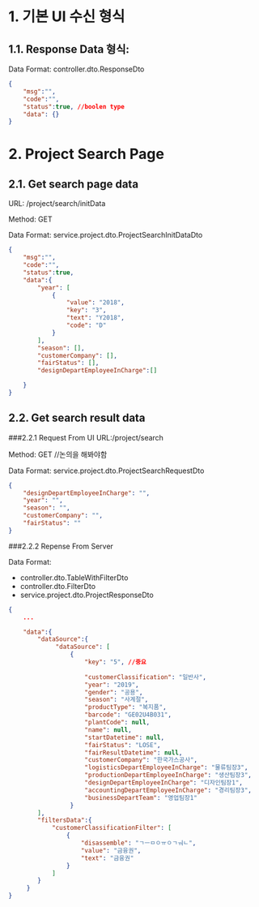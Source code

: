 # 1. 기본 UI 수신 형식

## 1.1. Response Data 형식:
Data Format: controller.dto.ResponseDto
```json
{
    "msg":"",
    "code":"",
    "status":true, //boolen type
    "data": {}
}
```





# 2. Project Search Page
## 2.1. Get search page data

URL: /project/search/initData

Method: GET

Data Format: service.project.dto.ProjectSearchInitDataDto

```json
{
    "msg":"",
    "code":"",
    "status":true,
    "data":{
        "year": [
            {
                "value": "2018",
                "key": "3",
                "text": "Y2018",
                "code": "D"
            }
        ],
        "season": [],
        "customerCompany": [],
        "fairStatus": [],
        "designDepartEmployeeInCharge":[]

    }
}
```

## 2.2. Get search result data
###2.2.1 Request From UI 
URL:/project/search

Method: GET //논의을 해봐야함

Data Format: service.project.dto.ProjectSearchRequestDto

```json
{
    "designDepartEmployeeInCharge": "",
    "year": "",
    "season": "",
    "customerCompany": "",
    "fairStatus": ""
}
```

###2.2.2 Repense From Server 

Data Format: 
* controller.dto.TableWithFilterDto
* controller.dto.FilterDto
* service.project.dto.ProjectResponseDto

```json
{
    ...

    "data":{
        "dataSource":{
             "dataSource": [
                 {
                     "key": "5", //중요
                     
                     "customerClassification": "일반사",
                     "year": "2019",
                     "gender": "공용",
                     "season": "사계절",
                     "productType": "복지품",
                     "barcode": "GE02U4B031",
                     "plantCode": null,
                     "name": null,
                     "startDatetime": null,
                     "fairStatus": "LOSE",
                     "fairResultDatetime": null,
                     "customerCompany": "한국가스공사",
                     "logisticsDepartEmployeeInCharge": "물류팀장3",
                     "productionDepartEmployeeInCharge": "생산팀장3",
                     "designDepartEmployeeInCharge": "디자인팀장1",
                     "accountingDepartEmployeeInCharge": "경리팀장3",
                     "businessDepartTeam": "영업팀장1"
                 }
        ],
        "filtersData":{
            "customerClassificationFilter": [
                {
                    "disassemble": "ㄱㅡㅁㅇㅠㅇㄱㅝㄴ",
                    "value": "금융권",
                    "text": "금융권"
                }
            ]
        }
     }
}
```
